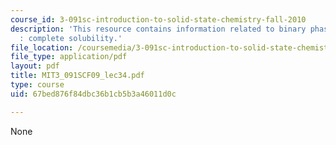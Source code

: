 ```yaml
---
course_id: 3-091sc-introduction-to-solid-state-chemistry-fall-2010
description: 'This resource contains information related to binary phase diagrams
  : complete solubility.'
file_location: /coursemedia/3-091sc-introduction-to-solid-state-chemistry-fall-2010/67bed876f84dbc36b1cb5b3a46011d0c_MIT3_091SCF09_lec34.pdf
file_type: application/pdf
layout: pdf
title: MIT3_091SCF09_lec34.pdf
type: course
uid: 67bed876f84dbc36b1cb5b3a46011d0c

---
```

None